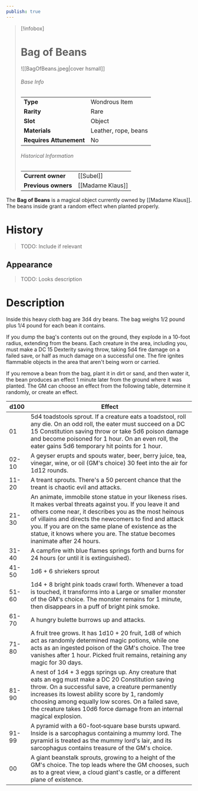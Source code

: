 ```yaml
---
publish: true
---
```

> [!infobox]  
> # Bag of Beans
> ![[BagOfBeans.jpeg|cover hsmall]]
> ###### Base Info
> | | |
> |---|---|
> | **Type** | Wondrous Item |
> | **Rarity** | Rare |
> | **Slot** | Object |
> | **Materials** | Leather, rope, beans |
> | **Requires Attunement** | No |
> ###### Historical Information
> | | |
> |---|---|
> | **Current owner** | [[Subel]] |
> | **Previous owners** | [[Madame Klaus]] |

The **Bag of Beans** is a magical object currently owned by [[Madame Klaus]]. The beans inside grant a random effect when planted properly.
# History
> TODO: Include if relevant
## Appearance
> TODO: Looks description
# Description
Inside this heavy cloth bag are 3d4 dry beans. The bag weighs 1/2 pound plus 1/4 pound for each bean it contains.

If you dump the bag's contents out on the ground, they explode in a 10-foot radius, extending from the beans. Each creature in the area, including you, must make a DC 15 Dexterity saving throw, taking 5d4 fire damage on a failed save, or half as much damage on a successful one. The fire ignites flammable objects in the area that aren't being worn or carried.

If you remove a bean from the bag, plant it in dirt or sand, and then water it, the bean produces an effect 1 minute later from the ground where it was planted. The GM can choose an effect from the following table, determine it randomly, or create an effect.

|**d100**|**Effect**|
|---|---|
|01|5d4 toadstools sprout. If a creature eats a toadstool, roll any die. On an odd roll, the eater must succeed on a DC 15 Constitution saving throw or take 5d6 poison damage and become poisoned for 1 hour. On an even roll, the eater gains 5d6 temporary hit points for 1 hour.|
|02-10|A geyser erupts and spouts water, beer, berry juice, tea, vinegar, wine, or oil (GM's choice) 30 feet into the air for 1d12 rounds.|
|11-20|A treant sprouts. There's a 50 percent chance that the treant is chaotic evil and attacks.|
|21-30|An animate, immobile stone statue in your likeness rises. It makes verbal threats against you. If you leave it and others come near, it describes you as the most heinous of villains and directs the newcomers to find and attack you. If you are on the same plane of existence as the statue, it knows where you are. The statue becomes inanimate after 24 hours.|
|31-40|A campfire with blue flames springs forth and burns for 24 hours (or until it is extinguished).|
|41-50|1d6 + 6 shriekers sprout|
|51-60|1d4 + 8 bright pink toads crawl forth. Whenever a toad is touched, it transforms into a Large or smaller monster of the GM's choice. The monster remains for 1 minute, then disappears in a puff of bright pink smoke.|
|61-70|A hungry bulette burrows up and attacks.|
|71-80|A fruit tree grows. It has 1d10 + 20 fruit, 1d8 of which act as randomly determined magic potions, while one acts as an ingested poison of the GM's choice. The tree vanishes after 1 hour. Picked fruit remains, retaining any magic for 30 days.|
|81-90|A nest of 1d4 + 3 eggs springs up. Any creature that eats an egg must make a DC 20 Constitution saving throw. On a successful save, a creature permanently increases its lowest ability score by 1, randomly choosing among equally low scores. On a failed save, the creature takes 10d6 force damage from an internal magical explosion.|
|91-99|A pyramid with a 60-foot‐square base bursts upward. Inside is a sarcophagus containing a mummy lord. The pyramid is treated as the mummy lord's lair, and its sarcophagus contains treasure of the GM's choice.|
|00|A giant beanstalk sprouts, growing to a height of the GM's choice. The top leads where the GM chooses, such as to a great view, a cloud giant's castle, or a different plane of existence.|
